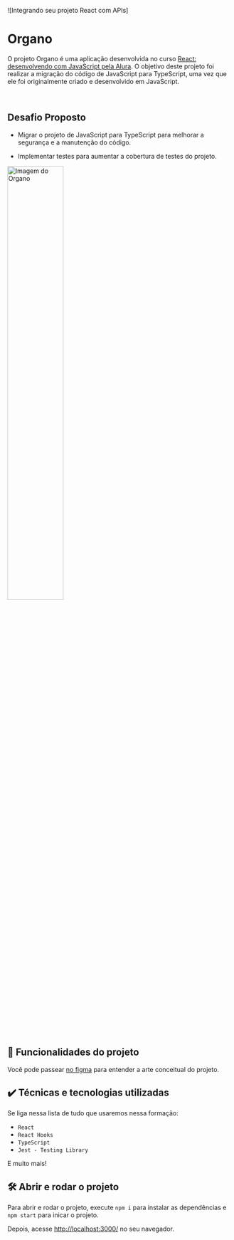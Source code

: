 ![Integrando seu projeto React com APIs]

# Organo

O projeto Organo é uma aplicação desenvolvida no curso [React: desenvolvendo com JavaScript pela Alura](https://cursos.alura.com.br/course/react-desenvolvendo-javascript). O objetivo deste projeto foi realizar a migração do código de JavaScript para TypeScript, uma vez que ele foi originalmente criado e desenvolvido em JavaScript.

<br>

## Desafio Proposto

- Migrar o projeto de JavaScript para TypeScript para melhorar a segurança e a manutenção do código. 

- Implementar testes para aumentar a cobertura de testes do projeto. 

<img src="screencapture.png" alt="Imagem do Organo" width="50%">

## 🔨 Funcionalidades do projeto

Você pode passear <a href="https://cursos.alura.com.br/course/react-desenvolvendo-javascript" target="_blank">no figma</a> para entender a arte conceitual do projeto.

## ✔️ Técnicas e tecnologias utilizadas

Se liga nessa lista de tudo que usaremos nessa formação:

- `React`
- `React Hooks`
- `TypeScript`
- `Jest - Testing Library`

E muito mais!

## 🛠️ Abrir e rodar o projeto

Para abrir e rodar o projeto, execute `npm i` para instalar as dependências e `npm start` para inicar o projeto.

Depois, acesse <a href="http://localhost:3000/">http://localhost:3000/</a> no seu navegador.

